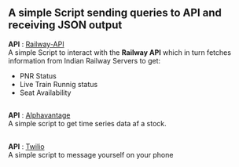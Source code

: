 ## A simple Script sending queries to API and receiving JSON output

**API** : [Railway-API](https://railwayapi.com/)
<br> 
A simple Script to interact with the **Railway API** which in turn fetches information from Indian Railway Servers to get:
* PNR Status
* Live Train Runnig status
* Seat Availability

##
**API** : [Alphavantage](https://www.alphavantage.co/)
<br>
A simple script to get time series data af a stock.

##
**API** : [Twilio](https://www.twilio.com/)
<br>
A simple script to message yourself on your phone
